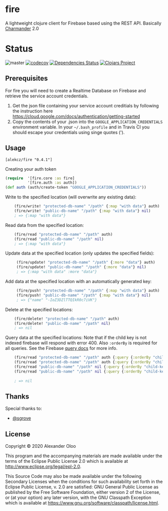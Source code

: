 # fire

A lightweight clojure client for Firebase based using the REST API. Basically [Charmander](https://github.com/alekcz/charmander) 2.0  

# Status

![master](https://github.com/alekcz/fire/workflows/master/badge.svg) [![codecov](https://codecov.io/gh/alekcz/fire/branch/master/graph/badge.svg?token=ahELyNhNVg)](https://codecov.io/gh/alekcz/fire) [![Dependencies Status](https://versions.deps.co/alekcz/fire/status.svg)](https://versions.deps.co/alekcz/fire) [![Clojars Project](https://img.shields.io/clojars/v/alekcz/fire.svg)](https://clojars.org/alekcz/fire)      

## Prerequisites

For fire you will need to create a Realtime Database on Firebase and retrieve the service account credentials.

1. Get the json file containing your service account creditials by following the instruction here https://cloud.google.com/docs/authentication/getting-started
2. Copy the contents of your .json into the `GOOGLE_APPLICATION_CREDENTIALS` environment variable. In your `~/.bash_profile` and in Travis CI you should escape your credentials using singe quotes (').

## Usage

`[alekcz/fire "0.4.1"]`

Creating your auth token

```clojure
(require  '[fire.core :as fire]
          '[fire.auth :as auth])
(def auth (auth/create-token "GOOGLE_APPLICATION_CREDENTIALS"))
```

Write to the specified location (will overwrite any existing data):

```clojure
    (fire/write! "protected-db-name" "/path" {:map "with data"} auth)
    (fire/write! "public-db-name" "/path" {:map "with data"} nil)
    ; => {:map "with data"}
```

Read data from the specified location:

```clojure
    (fire/read "protected-db-name" "/path" auth)
    (fire/read "public-db-name" "/path" nil)
    ; => {:map "with data"}
```
 
 Update data at the specified location (only updates the specified fields):
 
```clojure
     (fire/update! "protected-db-name" "/path" {:more "data"} auth)
     (fire/update! "public-db-name" "/path" {:more "data"} nil)
     ; => {:map "with data" :more "data"}
```
 
Add data at the specified location with an automatically generated key:

```clojure
     (fire/push! "protected-db-name" "/path" {:map "with data"} auth)
     (fire/push! "public-db-name" "/path" {:map "with data"} nil)
     ; => {"name" "-IoZ3DZlTTQIkR0c7iVK"}
```
      
Delete at the specified locations:

```clojure
    (fire/delete! "protected-db-name" "/path" auth)
    (fire/delete! "public-db-name" "/path" nil)
    ; => nil
```

Query data at the specified locations:
Note that if the child key is not indexed firebase will respond with error 400. Also `:orderBy` is required for all queries. 
See the Firebase [query docs](https://firebase.google.com/docs/database/rest/retrieve-data#section-rest-filtering) for more info.
```clojure
    (fire/read "protected-db-name" "/path" auth {:query {:orderBy "child-key" :startAt 10 :endAt 50}})
    (fire/read "protected-db-name" "/path" auth {:query {:orderBy "child-key" :equalTo 10}})
    (fire/read "public-db-name" "/path" nil {:query {:orderBy "child-key" :limitToFirst 10}})
    (fire/read "public-db-name" "/path" nil {:query {:orderBy "child-key" :limitToLast 3}})
    
    ; => nil
```

## Thanks 
Special thanks to: 
- [@sgrove](https://github.com/sgrove)

## License

Copyright © 2020 Alexander Oloo

This program and the accompanying materials are made available under the
terms of the Eclipse Public License 2.0 which is available at
http://www.eclipse.org/legal/epl-2.0.

This Source Code may also be made available under the following Secondary
Licenses when the conditions for such availability set forth in the Eclipse
Public License, v. 2.0 are satisfied: GNU General Public License as published by
the Free Software Foundation, either version 2 of the License, or (at your
option) any later version, with the GNU Classpath Exception which is available
at https://www.gnu.org/software/classpath/license.html.
